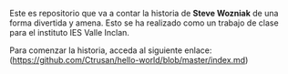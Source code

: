Este es repositorio que va a contar la historia de <b>Steve Wozniak</b> de una forma divertida y amena. Esto se ha realizado como un trabajo de clase para el instituto IES Valle Inclan. 

Para comenzar la historia, acceda al siguiente enlace: (https://github.com/Ctrusan/hello-world/blob/master/index.md)
